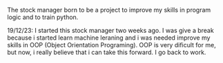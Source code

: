 The stock manager born to be a project to improve my skills in program logic and to train python.

19/12/23:
    I started this stock manager two weeks ago. I was give a break because i started learn machine leraning and i was needed improve my skills in OOP (Object Orientation Programing). OOP is very dificult for me, but now, i really believe that i can take this forward.
    I go back to work.
